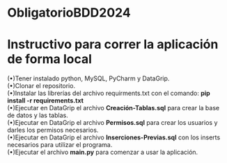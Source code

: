 # ObligatorioBDD2024

# Instructivo para correr la aplicación de forma local

(•)Tener instalado python, MySQL, PyCharm y DataGrip.  
(•)Clonar el repositorio.  
(•)Instalar las librerías del archivo requirments.txt con el comando: **pip install -r requirements.txt**  
(•)Ejecutar en DataGrip el archivo **Creación-Tablas.sql** para crear la base de datos y las tablas.  
(•)Ejecutar en DataGrip el archivo **Permisos.sql** para crear los usuarios y darles los permisos necesarios.  
(•)Ejecutar en DataGrip el archivo **Inserciones-Previas.sql** con los inserts necesarios para utilizar el programa.  
(•)Ejecutar el archivo **main.py** para comenzar a usar la aplicación.   
